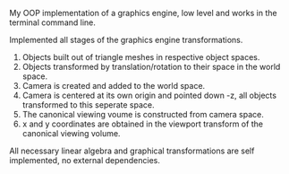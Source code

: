 My OOP implementation of a graphics engine, low level and works in the terminal command line.

Implemented all stages of the graphics engine transformations.

1. Objects built out of triangle meshes in respective object spaces.
2. Objects transformed by translation/rotation to their space in the world space.
3. Camera is created and added to the world space.
4. Camera is centered at its own origin and pointed down -z, all objects transformed to this seperate space.
5. The canonical viewing voume is constructed from camera space.
6. x and y coordinates are obtained in the viewport transform of the canonical viewing volume.

All necessary linear algebra and graphical transformations are self implemented, no external dependencies.